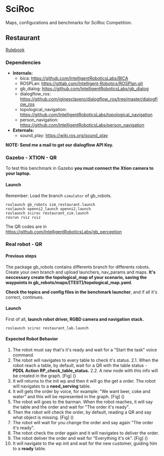 # SciRoc
Maps, configurations and benchmarks for SciRoc Competition.

## Restaurant
 [Rulebook](https://docs.google.com/document/d/122AS7SgOQe__Aj0V3fhoXb-766LgDYz9gZfcrGY7jMM/edit#heading=h.gjdgxs)
 
### Dependencies
  - **Internals:**
     - bica: https://github.com/IntelligentRoboticsLabs/BICA
     - ROSPLan: https://gitlab.com/Intelligent-Robotics/ROSPlan.git
     - gb_dialog: https://github.com/IntelligentRoboticsLabs/gb_dialog
     - dialogflow_ros: https://github.com/jginesclavero/dialogflow_ros/tree/master/dialogflow_ros
     - topological_navigation: https://github.com/IntelligentRoboticsLabs/topological_navigation
     - person_navigation: https://github.com/IntelligentRoboticsLabs/person_navigation
   - **Externals:**
     - sound_play: https://wiki.ros.org/sound_play
     
**NOTE: Send me a mail to get our dialogflow API Key.**

### Gazebo - XTION - QR
To test this benchmark in Gazebo **you must connect the Xtion camera to your laptop.**

#### Launch
Remember: Load the branch ```simulator``` of gb_robots. 
```
roslaunch gb_robots sim_restaurant.launch
roslaunch openni2_launch openni2.launch
roslaunch sciroc restaurant_sim.launch
rosrun rviz rviz
```
The QR codes are in https://github.com/IntelligentRoboticsLabs/gb_perception

### Real robot - QR

#### Previous steps
The package gb_robots contains differents branch for differents robots. Create your own branch and upload launchers, nav_params and maps. **It's neccessary create the topological_map of your scenario, saving the waypoints in gb_robots/maps/[TEST]/topological_map.yaml**.  

**Check the topics and config files in the benchmark launcher**, and if all it's correct, continues.

#### Launch
First of all, **launch robot driver, RGBD camera and navigation stack.**
```
roslaunch sciroc restaurant_lab.launch

```
#### Expected Robot Behavior 
1. The robot must say that's it's ready and wait for a "Start the task" voice command.
2. The robot will navigates to every table to check it's status.
  2.1. When the robot reach a table, by default, wait for a QR with the table status - **PDDL Action RP_check_table_status.** 
  2.2. A new node with this info will be created in the graph. [Fig] ()
3. It will returns to the init wp and then it will go the get a order. The robot will navigates to a **need_serving** table.
4. It will gets the order by voice, for example: "We want beer, coke and water" and this will be represented in the graph. [Fig] ()
5. The robot will goes to the barman. When the robot reaches, it will say the table and the order and wait for "The order it's ready". 
6. Then the robot will check the order, by default, reading a QR and say what object is missing. [Fig] ()
7. The robot will wait for you change the order and say again "The order it's ready".
8. The robot check the order again and it will navigates to deliver the order.
9. The robot deliver the order and wait for "Everything it's ok". [Fig] ()
10. It will navigate to the wp init and wait for the new customer, guiding him to a **ready** table.
